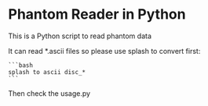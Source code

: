 # Phantom Reader in Python

This is a Python script to read phantom data

It can read *.ascii files so please use splash to convert first:

    ```bash
    splash to ascii disc_*
    ```

Then check the usage.py 
